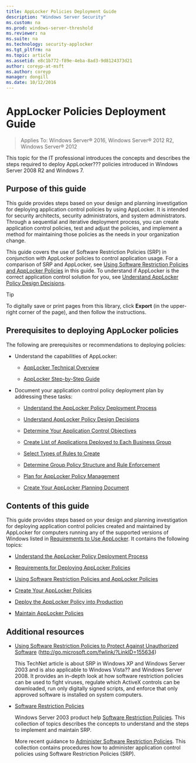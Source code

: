 ```yaml
---
title: AppLocker Policies Deployment Guide
description: "Windows Server Security"
ms.custom: na
ms.prod: windows-server-threshold
ms.reviewer: na
ms.suite: na
ms.technology: security-applocker
ms.tgt_pltfrm: na
ms.topic: article
ms.assetid: e8c1b772-f89e-4eba-8ad3-9d8124373d21
author: coreyp-at-msft
ms.author: coreyp
manager: dongill
ms.date: 10/12/2016
---
```

# AppLocker Policies Deployment Guide

>Applies To: Windows Server&reg; 2016, Windows Server&reg; 2012 R2, Windows Server&reg; 2012

This topic for the IT professional introduces the concepts and describes the steps required to deploy AppLocker??? policies introduced in  Windows Server 2008 R2  and  Windows 7.

## Purpose of this guide
This guide provides steps based on your design and planning investigation for deploying application control policies by using AppLocker. It is intended for security architects, security administrators, and system administrators. Through a sequential and iterative deployment process, you can create application control policies, test and adjust the policies, and implement a method for maintaining those policies as the needs in your organization change.

This guide covers the use of Software Restriction Policies (SRP) in conjunction with AppLocker policies to control application usage. For a comparison of SRP and AppLocker, see [Using Software Restriction Policies and AppLocker Policies](Using-Software-Restriction-Policies-and-AppLocker-Policies.md) in this guide. To understand if AppLocker is the correct application control solution for you, see [Understand AppLocker Policy Design Decisions](../design/Understand-AppLocker-Policy-Design-Decisions.md).

> [!TIP]
> To digitally save or print pages from this library, click **Export** (in the upper-right corner of the page), and then follow the instructions.

## Prerequisites to deploying AppLocker policies
The following are prerequisites or recommendations to deploying policies:

-   Understand the capabilities of AppLocker:

    -   [AppLocker Technical Overview](https://technet.microsoft.com/en-us/library/ee424365(d=default,l=en-us,v=ws.10).aspx)

    -   [AppLocker Step-by-Step Guide](http://technet.microsoft.com/library/dd723686(v=ws.10).aspx)

-   Document your application control policy deployment plan by addressing these tasks:

    -   [Understand the AppLocker Policy Deployment Process](Understand-the-AppLocker-Policy-Deployment-Process.md)

    -   [Understand AppLocker Policy Design Decisions](../design/Understand-AppLocker-Policy-Design-Decisions.md)

    -   [Determine Your Application Control Objectives](../design/Determine-Your-Application-Control-Objectives.md)

    -   [Create List of Applications Deployed to Each Business Group](../design/Create-List-of-Applications-Deployed-to-Each-Business-Group.md)

    -   [Select Types of Rules to Create](../design/Select-Types-of-Rules-to-Create.md)

    -   [Determine Group Policy Structure and Rule Enforcement](../design/Determine-Group-Policy-Structure-and-Rule-Enforcement.md)

    -   [Plan for AppLocker Policy Management](../design/Plan-for-AppLocker-Policy-Management.md)

    -   [Create Your AppLocker Planning Document](../design/Create-Your-AppLocker-Planning-Document.md)

## Contents of this guide
This guide provides steps based on your design and planning investigation for deploying application control policies created and maintained by AppLocker for computers running any of the supported versions of Windows listed in [Requirements to Use AppLocker](../get-started/Requirements-to-Use-AppLocker.md). It contains the following topics:

-   [Understand the AppLocker Policy Deployment Process](Understand-the-AppLocker-Policy-Deployment-Process.md)

-   [Requirements for Deploying AppLocker Policies](Requirements-for-Deploying-AppLocker-Policies.md)

-   [Using Software Restriction Policies and AppLocker Policies](Using-Software-Restriction-Policies-and-AppLocker-Policies.md)

-   [Create Your AppLocker Policies](Create-Your-AppLocker-Policies.md)

-   [Deploy the AppLocker Policy into Production](Deploy-the-AppLocker-Policy-into-Production.md)

-   [Maintain AppLocker Policies](../manage/Maintain-AppLocker-Policies.md)

## Additional resources

-   [Using Software Restriction Policies to Protect Against Unauthorized Software](http://go.microsoft.com/fwlink/?LinkID=155634) (http://go.microsoft.com/fwlink/?LinkID=155634)

    This TechNet article is about SRP in Windows XP and Windows Server 2003 and is also applicable to Windows Vista?? and Windows Server 2008. It provides an in-depth look at how software restriction policies can be used to fight viruses, regulate which ActiveX controls can be downloaded, run only digitally signed scripts, and enforce that only approved software is installed on system computers.

-   [Software Restriction Policies](https://technet.microsoft.com/library/cc779607(v=ws.10).aspx)

    Windows Server 2003 product help [Software Restriction Policies](https://technet.microsoft.com/library/cc779607(v=ws.10).aspx). This collection of topics describes the concepts to understand and the steps to implement and maintain SRP.

    More recent guidance to [Administer Software Restriction Policies](http://technet.microsoft.com/library/hh994606.aspx). This collection contains procedures how to administer application control policies using Software Restriction Policies (SRP).


